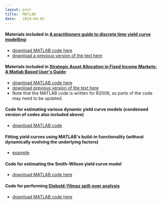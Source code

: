 ```yaml
---
layout: post
title:  MATLAB
date:   2024-04-02
---
```


#### Materials included in [A practitioners guide to discrete time yield curve modelling](https://www.cambridge.org/core/books/practitioners-guide-to-discretetime-yield-curve-modelling/6087FE5133D5F93D9BF5B955510BA643): 
+ [download MATLAB code here](/assets/matlab/Nyholm_APG2YCM_12092020.zip "Download")
+ [download a previous version of the text here](/assets/papers/A_practitioners_guide_to_yield_curve_modelling.pdf "Download")


#### Materials included in [Strategic Asset Allocation in Fixed Income Markets: A Matlab Based User's Guide](https://onlinelibrary.wiley.com/doi/book/10.1002/9781119207047):
+ [download MATLAB code here](/assets/matlab/Nyholm_BookCode_2008.zip)
+ [download previous version of the text here](/assets/papers/KenNyholm_Userguide_December2007.pdf)
+ Note that the MATLAB code is written for R2008, so parts of the code may need to be updated.

#### Code for estimating various dynamic yield curve models (condensed version of codes also included above)
+ [download MATLAB code](/assets/matlab/YieldCurveModels.zip)

#### Fitting yield curves using MATLAB's build-in functionality (without dynamically evolving the underlying factors)
+ [example](/assets/html/FitCurve2BondData.html)

#### Code for estimating the Smith-Wilson yield curve model
+ [download MATLAB code here](/assets/matlab/SmithWilson.zip)

#### Code for performing [Diebold-Yilmaz spill-over analysis](https://financialconnectedness.org/research.html)
+ [download MATLAB code here](/assets/matlab/SpilloverAnalysisDY.zip) 

<!-- #### Generlized impulse-response functions
+ [example](/assets/html/GIRF.html)
+ [download code](/assets/matlab/GIRF_code.zip) -->